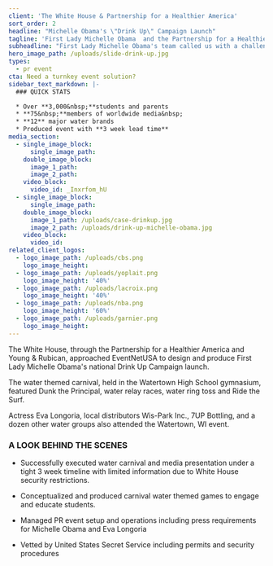 ```yaml
---
client: 'The White House & Partnership for a Healthier America'
sort_order: 2
headline: "Michelle Obama's \"Drink Up\" Campaign Launch"
tagline: 'First Lady Michelle Obama  and the Partnership for a Healthier America took over Watertown, WI to promote the importance of drinking water'
subheadline: "First Lady Michelle Obama's team called us with a challenge: design & produce a water carnival to launch the Drink Up America water campaign in 3 weeks without knowing the location. We turned their challenge into a PR Event reminding Americans that \"you are what you drink.\""
hero_image_path: /uploads/slide-drink-up.jpg
types:
  - pr event
cta: Need a turnkey event solution?
sidebar_text_markdown: |-
  ### QUICK STATS

  * Over **3,000&nbsp;**students and parents
  * **75&nbsp;**members of worldwide media&nbsp;
  * **12** major water brands
  * Produced event with **3 week lead time**
media_section:
  - single_image_block:
      single_image_path:
    double_image_block:
      image_1_path:
      image_2_path:
    video_block:
      video_id: _Inxrfom_hU
  - single_image_block:
      single_image_path:
    double_image_block:
      image_1_path: /uploads/case-drinkup.jpg
      image_2_path: /uploads/drink-up-michelle-obama.jpg
    video_block:
      video_id:
related_client_logos:
  - logo_image_path: /uploads/cbs.png
    logo_image_height:
  - logo_image_path: /uploads/yoplait.png
    logo_image_height: '40%'
  - logo_image_path: /uploads/lacroix.png
    logo_image_height: '40%'
  - logo_image_path: /uploads/nba.png
    logo_image_height: '60%'
  - logo_image_path: /uploads/garnier.png
    logo_image_height:
---
```



The White House, through the Partnership for a Healthier America and Young & Rubican, approached EventNetUSA to design and produce First Lady Michelle Obama's national Drink Up Campaign launch.

The water themed carnival, held in the Watertown High School gymnasium, featured Dunk the Principal, water relay races, water ring toss and Ride the Surf.

Actress Eva Longoria, local distributors Wis-Park Inc., 7UP Bottling, and a dozen other water groups also attended the Watertown, WI event.

### A LOOK BEHIND THE SCENES

* Successfully executed water carnival and media presentation under a tight 3 week timeline with limited information due to White House security restrictions.

* Conceptualized and produced carnival water themed games to engage and educate students.

* Managed PR event setup and operations including press requirements for Michelle Obama and Eva Longoria

* Vetted by United States Secret Service including permits and security procedures